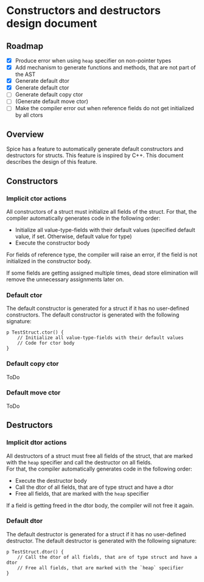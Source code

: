 # Constructors and destructors design document

## Roadmap

- [x] Produce error when using `heap` specifier on non-pointer types
- [x] Add mechanism to generate functions and methods, that are not part of the AST
- [x] Generate default dtor
- [x] Generate default ctor
- [ ] Generate default copy ctor
- [ ] (Generate default move ctor)
- [ ] Make the compiler error out when reference fields do not get initialized by all ctors

## Overview

Spice has a feature to automatically generate default constructors and destructors for structs. This feature is inspired by C++.
This document describes the design of this feature.

## Constructors

### Implicit ctor actions

All constructors of a struct must initialize all fields of the struct. For that, the compiler automatically generates code in the
following order:

- Initialize all value-type-fields with their default values (specified default value, if set. Otherwise, default value for type)
- Execute the constructor body

For fields of reference type, the compiler will raise an error, if the field is not initialized in the constructor body.

If some fields are getting assigned multiple times, dead store elimination will remove the unnecessary assignments later on.

### Default ctor

The default constructor is generated for a struct if it has no user-defined constructors. The default constructor is generated
with the following signature:

```spice
p TestStruct.ctor() {
    // Initialize all value-type-fields with their default values
    // Code for ctor body
}
```

### Default copy ctor

ToDo

### Default move ctor

ToDo

## Destructors

### Implicit dtor actions

All destructors of a struct must free all fields of the struct, that are marked with the `heap` specifier and call the destructor
on all fields. <br>
For that, the compiler automatically generates code in the following order:

- Execute the destructor body
- Call the dtor of all fields, that are of type struct and have a dtor
- Free all fields, that are marked with the `heap` specifier

If a field is getting freed in the dtor body, the compiler will not free it again.

### Default dtor

The default destructor is generated for a struct if it has no user-defined destructor. The default destructor is generated
with the following signature:

```spice
p TestStruct.dtor() {
    // Call the dtor of all fields, that are of type struct and have a dtor
    // Free all fields, that are marked with the `heap` specifier
}
```